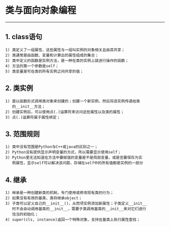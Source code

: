 # **类与面向对象编程**
***

## **1. class语句**
    1) 类定义了一组属性，这些属性与一组叫实例的对象相关且由其共享；
    2) 类通常是由函数、变量和计算出的属性组成的集合；
    3) 类中定义的函数是实例方法，是一种在类的实例上就进行操作的函数；
    4) 方法的第一个参数是self；
    5) 类变量是可在类的所有实例之间共享的值；

## **2. 类实例**
    1) 是以函数形式调用类对象来创建的；创建一个新实例，然后将该实例传递给类
       的__init__方法；
    2) 创建实例后，可以使用点(.)运算符来访问这些属性以及类的属性；
    3) 点(.)运算符属于属性绑定；

## **3. 范围规则**
    1) 类中没有范围是Python与C++或java的区别之一；
    2) Python没有提供显示声明变量的方式，所以需要显示使用self；
    3) Python里无法知道在方法中要赋值的变量是不是局部变量，或是否要保存为实
       例属性，显示self可以解决该问题，存储在self中的所有值都是实例的一部分

## **4. 继承**
    1) 继承是一种创建新类的机制，专门使用或修改现有类的行为；
    2) 如果没有有效的基类，类将继承object；
    3) 子类可以定义自己的__init__()，从而项实例添加新属性；子类定义__init__
       时不会自动调用基类的__init__，需要子类调用基类的__init__来对它们进行
       恰当的初始化；
    4) super(cls, instance)返回一个特殊对象，支持在基类上执行属性查找；

